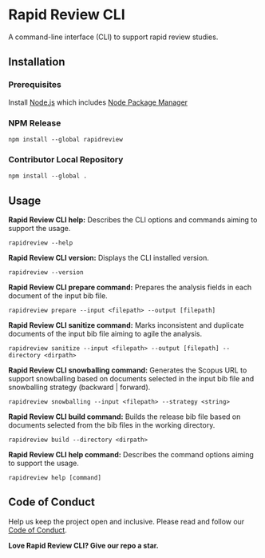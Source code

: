 # Rapid Review CLI

A command-line interface (CLI) to support rapid review studies.

## Installation

### Prerequisites

Install [Node.js][node.js] which includes [Node Package Manager][npm]

### NPM Release

```
npm install --global rapidreview
```

### Contributor Local Repository

```
npm install --global .
```

## Usage

**Rapid Review CLI help:** Describes the CLI options and commands aiming to support the usage.

```
rapidreview --help
```

**Rapid Review CLI version:** Displays the CLI installed version.

```
rapidreview --version
```

**Rapid Review CLI prepare command:** Prepares the analysis fields in each document of the input bib file.

```
rapidreview prepare --input <filepath> --output [filepath]
```

**Rapid Review CLI sanitize command:** Marks inconsistent and duplicate documents of the input bib file aiming to agile the analysis.

```
rapidreview sanitize --input <filepath> --output [filepath] --directory <dirpath>
```

**Rapid Review CLI snowballing command:** Generates the Scopus URL to support snowballing based on documents selected in the input bib file and snowballing strategy (backward | forward).

```
rapidreview snowballing --input <filepath> --strategy <string>
```

**Rapid Review CLI build command:** Builds the release bib file based on documents selected from the bib files in the working directory.

```
rapidreview build --directory <dirpath>
```

**Rapid Review CLI help command:** Describes the command options aiming to support the usage.

```
rapidreview help [command]
```

## Code of Conduct

Help us keep the project open and inclusive. Please read and follow our [Code of Conduct][codeofconduct].

**Love Rapid Review CLI? Give our repo a star.**

[node.js]: https://nodejs.org/
[npm]: https://www.npmjs.com/get-npm
[codeofconduct]: CODE_OF_CONDUCT.md